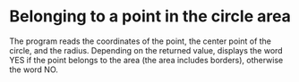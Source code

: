 # Belonging to a point in the circle area
The program reads the coordinates of the point, the center point of the circle, and the radius. Depending on the returned value, displays the word YES if the point belongs to the area (the area includes borders), otherwise the word NO.